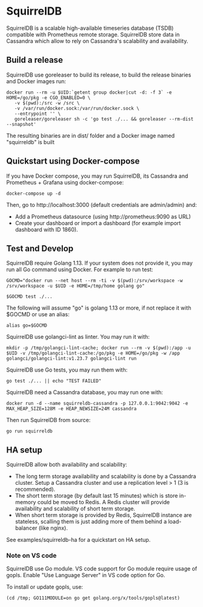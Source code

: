 # SquirrelDB

SquirrelDB is a scalable high-available timeseries database (TSDB) compatible with Prometheus remote storage.
SquirrelDB store data in Cassandra which allow to rely on Cassandra's scalability and availability.

## Build a release

SquirrelDB use goreleaser to build its release, to build the release binaries and Docker images run:

```
docker run --rm -u $UID:`getent group docker|cut -d: -f 3` -e HOME=/go/pkg -e CGO_ENABLED=0 \
   -v $(pwd):/src -w /src \
   -v /var/run/docker.sock:/var/run/docker.sock \
   --entrypoint '' \
   goreleaser/goreleaser sh -c 'go test ./... && goreleaser --rm-dist --snapshot'
```

The resulting binaries are in dist/ folder and a Docker image named "squirreldb" is built

## Quickstart using Docker-compose

If you have Docker compose, you may run SquirrelDB, its Cassandra and Prometheus + Grafana
using docker-compose:

```
docker-compose up -d
```

Then, go to http://localhost:3000 (default credentials are admin/admin) and:

* Add a Prometheus datasource (using http://prometheus:9090 as URL)
* Create your dashboard or import a dashboard (for example import dashboard with ID 1860).


## Test and Develop

SquirrelDB require Golang 1.13. If your system does not provide it, you may run all Go command using Docker.
For example to run test:

```
GOCMD="docker run --net host --rm -ti -v $(pwd):/srv/workspace -w /srv/workspace -u $UID -e HOME=/tmp/home golang go"

$GOCMD test ./...
```

The following will assume "go" is golang 1.13 or more, if not replace it with $GOCMD or use an alias:
```
alias go=$GOCMD
```


SquirrelDB use golangci-lint as linter. You may run it with:

```
mkdir -p /tmp/golangci-lint-cache; docker run --rm -v $(pwd):/app -u $UID -v /tmp/golangci-lint-cache:/go/pkg -e HOME=/go/pkg -w /app golangci/golangci-lint:v1.23.7 golangci-lint run
```

SquirrelDB use Go tests, you may run them with:

```
go test ./... || echo "TEST FAILED"
```

SquirrelDB need a Cassandra database, you may run one with:

```
docker run -d --name squirreldb-cassandra -p 127.0.0.1:9042:9042 -e MAX_HEAP_SIZE=128M -e HEAP_NEWSIZE=24M cassandra
```

Then run SquirrelDB from source:

```
go run squirreldb
```

## HA setup

SquirrelDB allow both availability and scalability:

* The long term storage availability and scalability is done by a Cassandra cluster. Setup
  a Cassandra cluster and use a replication level > 1 (3 is recommended).
* The short term storage (by default last 15 minutes) which is store in-memory could be
  moved to Redis.
  A Redis cluster will provide availability and scalability of short term storage.
* When short term storage is provided by Redis, SquirrelDB instance are stateless,
  scalling them is just adding more of them behind a load-balancer (like nginx).

See examples/squirreldb-ha for a quickstart on HA setup.

### Note on VS code

SquirrelDB use Go module. VS code support for Go module require usage of gopls.
Enable "Use Language Server" in VS code option for Go.

To install or update gopls, use:

```
(cd /tmp; GO111MODULE=on go get golang.org/x/tools/gopls@latest)
```
